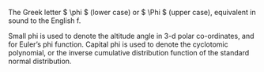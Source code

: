 The Greek letter $ \phi $ (lower case) or $ \Phi $ (upper case),
equivalent in sound to the English f.

Small phi is used to denote the altitude angle in 3-d polar
co-ordinates, and for Euler’s phi function. Capital phi is used to
denote the cyclotomic polynomial, or the inverse cumulative distribution
function of the standard normal distribution.
